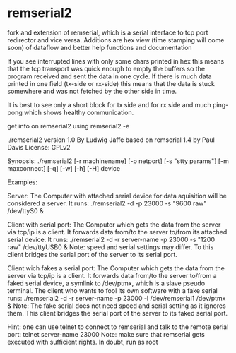 # remserial2
fork and extension of remserial, which is a serial interface to tcp port redirector and vice versa. Additions are hex view (time stamping will come soon) of dataflow and better help functions and documentation

If you see interrupted lines with only some chars printed in hex this means that the 
tcp transport was quick enough to empty the buffers so the program received and sent the data
in one cycle.
If there is much data printed in one field (tx-side or rx-side) this means that the data
is stuck somewhere and was not fetched by the other side in time.

It is best to see only a short block for tx side and for rx side and much ping-pong
which shows healthy communication.

get info on remserial2 using remserial2 -e

./remserial2 version 1.0
By Ludwig Jaffe based on remserial 1.4 by Paul Davis
License: GPLv2

Synopsis:
./remserial2 [-r machinename] [-p netport] [-s "stty params"] [-m maxconnect] [-q] [-w] [-h] [-H] device


Examples:

Server:
The Computer with attached serial device for data aquisition will be considered a server. It runs:
	./remserial2 -d -p 23000 -s "9600 raw" /dev/ttyS0 & 

Client with serial port:
The Computer which gets the data from the server via tcp/ip is a client.
It forwards data from/to the server to/from its attached serial device. It runs:
	./remserial2 -d -r server-name -p 23000 -s "1200 raw" /dev/ttyUSB0  & 
Note: speed and serial settings may differ.
To this client bridges the serial port of the server to its serial port.

Client wich fakes a serial port:
The Computer which gets the data from the server via tcp/ip is a client.
It forwards data from/to the server to/from a faked serial device, a symlink to /dev/ptmx,
which is a slave pseudo terminal.
The client who wants to fool its own software with a fake serial runs:
	./remserial2 -d -r server-name -p 23000 -l /dev/remserial1 /dev/ptmx &
Note: The fake serial does not need speed and serial setting as it ignores them.
This client bridges the serial port of the server to its faked serial port.

Hint: one can use telnet to connect to remserial and talk to the remote serial port:
telnet server-name 23000
Note: make sure that remserial gets executed with sufficient rights. In doubt, run as root


